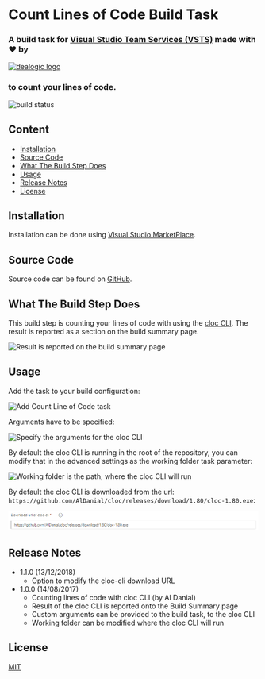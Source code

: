 # Count Lines of Code Build Task

### A build task for [Visual Studio Team Services (VSTS)](https://www.visualstudio.com/fr-fr/products/visual-studio-team-services-vs.aspx) made with ♥ by

[![dealogic logo](https://raw.githubusercontent.com/Dealogic/cloc-vsts-extension/master/dealogic-logo.png)](http://www.dealogic.com)

### to count your lines of code.

![build status](https://dealogic.visualstudio.com/DefaultCollection/_apis/public/build/definitions/4cd19643-db3a-4dcc-b481-76a7800dd64d/9867/badge)

## Content

* [Installation](https://marketplace.visualstudio.com/items?itemName=Dealogic.cloc-vsts-extension#installation)
* [Source Code](https://marketplace.visualstudio.com/items?itemName=Dealogic.cloc-vsts-extension#source-code)
* [What The Build Step Does](https://marketplace.visualstudio.com/items?itemName=Dealogic.cloc-vsts-extension#what-the-build-step-does)
* [Usage](https://marketplace.visualstudio.com/items?itemName=Dealogic.cloc-vsts-extension#usage)
* [Release Notes](https://marketplace.visualstudio.com/items?itemName=Dealogic.cloc-vsts-extension#release-notes)
* [License](https://marketplace.visualstudio.com/items?itemName=Dealogic.cloc-vsts-extension#license)

## <a id="installation"></a>Installation

Installation can be done using [Visual Studio MarketPlace](https://marketplace.visualstudio.com/items?itemName=Dealogic.cloc-vsts-extension).

## <a id="source-code"></a>Source Code

Source code can be found on [GitHub](https://github.com/Dealogic/cloc-vsts-extension).

## <a id="what-the-build-step-does"></a>What The Build Step Does

This build step is counting your lines of code with using the [cloc CLI](https://github.com/AlDanial/cloc). The result is reported as a section on the build summary page.

![Result is reported on the build summary page](https://raw.githubusercontent.com/Dealogic/cloc-vsts-extension/master/screenshots/BuildSummary.png)

## <a id="usage"></a>Usage

Add the task to your build configuration:

![Add Count Line of Code task](https://raw.githubusercontent.com/Dealogic/cloc-vsts-extension/master/screenshots/TaskList.png)

Arguments have to be specified:

![Specify the arguments for the cloc CLI](https://raw.githubusercontent.com/Dealogic/cloc-vsts-extension/master/screenshots/Arguments.png)

By default the cloc CLI is running in the root of the repository, you can modify that in the advanced settings as the working folder task parameter:

![Working folder is the path, where the cloc CLI will run](https://raw.githubusercontent.com/Dealogic/cloc-vsts-extension/master/screenshots/WorkingFolder.png)

By default the cloc CLI is downloaded from the url: `https://github.com/AlDanial/cloc/releases/download/1.80/cloc-1.80.exe`:

![The download URL of the cloc-cli tool](https://raw.githubusercontent.com/Dealogic/cloc-vsts-extension/master/screenshots/ClocCliDownloadURL.png)

## <a id="release-notes"></a>Release Notes

* 1.1.0 (13/12/2018)
    * Option to modify the cloc-cli download URL
* 1.0.0 (14/08/2017)
    * Counting lines of code with cloc CLI (by Al Danial)
    * Result of the cloc CLI is reported onto the Build Summary page
    * Custom arguments can be provided to the build task, to the cloc CLI
    * Working folder can be modified where the cloc CLI will run

## <a id="license"></a>License

[MIT](https://github.com/Dealogic/cloc-vsts-extension/blob/master/LICENSE)
